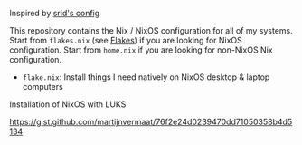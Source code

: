 Inspired by [srid's config](https://github.com/srid/nixos-config)

This repository contains the Nix / NixOS configuration for all of my systems. Start from `flakes.nix` (see [Flakes](https://nixos.wiki/wiki/Flakes)) if you are looking for NixOS configuration. Start from `home.nix` if you are looking for non-NixOS Nix configuration.

- `flake.nix`: Install things I need natively on NixOS desktop & laptop computers

Installation of NixOS with LUKS

https://gist.github.com/martijnvermaat/76f2e24d0239470dd71050358b4d5134
